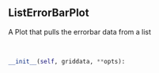 ## <a id="McUtils.Plots.Plots.ListErrorBarPlot">ListErrorBarPlot</a>
A Plot that pulls the errorbar data from a list

<a id="McUtils.Plots.Plots.ListErrorBarPlot.__init__">&nbsp;</a>
```python
__init__(self, griddata, **opts): 
```

